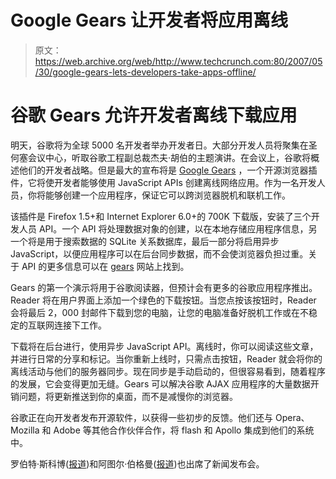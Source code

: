 # Google Gears 让开发者将应用离线 

> 原文：<https://web.archive.org/web/http://www.techcrunch.com:80/2007/05/30/google-gears-lets-developers-take-apps-offline/>

# 谷歌 Gears 允许开发者离线下载应用

明天，谷歌将为全球 5000 名开发者举办开发者日。大部分开发人员将聚集在圣何塞会议中心，听取谷歌工程副总裁杰夫·胡伯的主题演讲。在会议上，谷歌将概述他们的开发者战略。但是最大的宣布将是 [Google Gears](https://web.archive.org/web/20221224072038/http://gears.google.com/) ，一个开源浏览器插件，它将使开发者能够使用 JavaScript APIs 创建离线网络应用。作为一名开发人员，你将能够创建一个应用程序，保证它可以跨浏览器脱机和联机工作。

该插件是 Firefox 1.5+和 Internet Explorer 6.0+的 700K 下载版，安装了三个开发人员 API。一个 API 将处理数据对象的创建，以在本地存储应用程序信息，另一个将是用于搜索数据的 SQLite 关系数据库，最后一部分将启用异步 JavaScript，以便应用程序可以在后台同步数据，而不会使浏览器负担过重。关于 API 的更多信息可以在 [gears](https://web.archive.org/web/20221224072038/http://gears.google.com/) 网站上找到。

Gears 的第一个演示将用于谷歌阅读器，但预计会有更多的谷歌应用程序推出。Reader 将在用户界面上添加一个绿色的下载按钮。当您点按该按钮时，Reader 会将最后 2，000 封邮件下载到您的电脑，让您的电脑准备好脱机工作或在不稳定的互联网连接下工作。

下载将在后台进行，使用异步 JavaScript API。离线时，你可以阅读这些文章，并进行日常的分享和标记。当你重新上线时，只需点击按钮，Reader 就会将你的离线活动与他们的服务器同步。现在同步是手动启动的，但很容易看到，随着程序的发展，它会变得更加无缝。Gears 可以解决谷歌 AJAX 应用程序的大量数据开销问题，将更新推送到你的桌面，而不是减慢你的浏览器。

谷歌正在向开发者发布开源软件，以获得一些初步的反馈。他们还与 Opera、Mozilla 和 Adobe 等其他合作伙伴合作，将 flash 和 Apollo 集成到他们的系统中。

罗伯特·斯科博([报道](https://web.archive.org/web/20221224072038/http://scobleizer.com/2007/05/30/google-brings-developers-offline-with-gears-new-offline-reader/))和阿图尔·伯格曼([报道](https://web.archive.org/web/20221224072038/http://radar.oreilly.com/archives/2007/05/google_releases.html))也出席了新闻发布会。